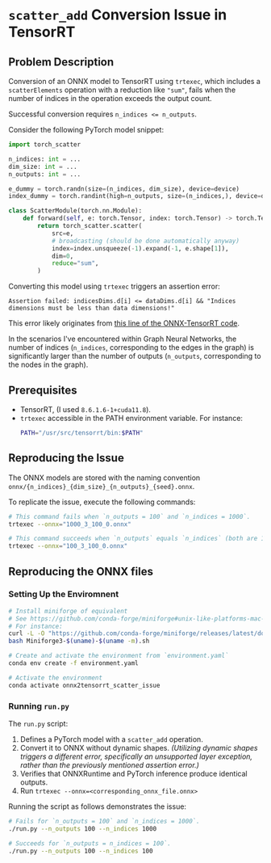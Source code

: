 # `scatter_add` Conversion Issue in TensorRT

## Problem Description

Conversion of an ONNX model to TensorRT using `trtexec`,
which includes a `scatterElements` operation with a reduction like `"sum"`,
fails when the number of indices in the operation exceeds the output count.

Successful conversion requires `n_indices <= n_outputs`.

Consider the following PyTorch model snippet:
```python
import torch_scatter

n_indices: int = ...
dim_size: int = ...
n_outputs: int = ...

e_dummy = torch.randn(size=(n_indices, dim_size), device=device)
index_dummy = torch.randint(high=n_outputs, size=(n_indices,), device=device)

class ScatterModule(torch.nn.Module):
    def forward(self, e: torch.Tensor, index: torch.Tensor) -> torch.Tensor:
        return torch_scatter.scatter(
            src=e,
            # broadcasting (should be done automatically anyway)
            index=index.unsqueeze(-1).expand(-1, e.shape[1]),
            dim=0,
            reduce="sum",
        )
```
Converting this model using `trtexec` triggers an assertion error:
```
Assertion failed: indicesDims.d[i] <= dataDims.d[i] && "Indices dimensions must be less than data dimensions!"
```
This error likely originates from [this line of the ONNX-TensorRT code](https://github.com/onnx/onnx-tensorrt/blob/bacfaaa951653cd4e72efe727a543567cb38f7de/onnx2trt_utils.cpp#L2100).

In the scenarios I've encountered within Graph Neural Networks, the number of indices
(`n_indices`, corresponding to the edges in the graph) is significantly
larger than the number of outputs (`n_outputs`, corresponding to the nodes in the graph).


## Prerequisites

- TensorRT, (I used `8.6.1.6-1+cuda11.8`).
- `trtexec` accessible in the PATH environment variable. For instance:
    ```bash
    PATH="/usr/src/tensorrt/bin:$PATH"
    ```

## Reproducing the Issue

The ONNX models are stored with the naming convention
`onnx/{n_indices}_{dim_size}_{n_outputs}_{seed}.onnx`.

To replicate the issue, execute the following commands:
```bash
# This command fails when `n_outputs = 100` and `n_indices = 1000`.
trtexec --onnx="1000_3_100_0.onnx"

# This command succeeds when `n_outputs` equals `n_indices` (both are 100).
trtexec --onnx="100_3_100_0.onnx"
```
 

## Reproducing the ONNX files

### Setting Up the Enviromnent

```bash
# Install miniforge of equivalent
# See https://github.com/conda-forge/miniforge#unix-like-platforms-mac-os--linux
# For instance:
curl -L -O "https://github.com/conda-forge/miniforge/releases/latest/download/Miniforge3-$(uname)-$(uname -m).sh"
bash Miniforge3-$(uname)-$(uname -m).sh

# Create and activate the environment from `environment.yaml`
conda env create -f environment.yaml

# Activate the environment
conda activate onnx2tensorrt_scatter_issue
```

### Running `run.py`

The `run.py` script:
1. Defines a PyTorch model with a `scatter_add` operation.
2. Convert it to ONNX without dynamic shapes. *(Utilizing dynamic shapes triggers
a different error, specifically an unsupported layer exception,
rather than the previously mentioned assertion error.)*
3. Verifies that ONNXRuntime and PyTorch inference produce identical outputs.
4. Run `trtexec --onnx=<corresponding_onnx_file.onnx>`

Running the script as follows demonstrates the issue:
```bash
# Fails for `n_outputs = 100` and `n_indices = 1000`.
./run.py --n_outputs 100 --n_indices 1000

# Succeeds for `n_outputs = n_indices = 100`.
./run.py --n_outputs 100 --n_indices 100
```

